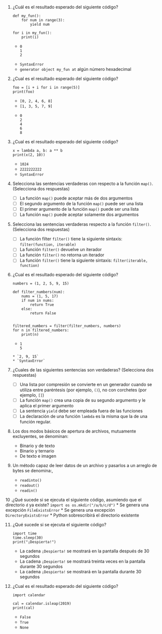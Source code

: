 
1. ¿Cuál es el resultado esperado del siguiente código?
    ```
    def my_fun():
        for num in range(3):
            yield num

    for i in my_fun():
        print(i)
    ```
    * ```
      0
      1
      2
      ```
    * `SyntaxError`
    * `generator object my_fun at` algún número hexadecimal

2. ¿Cual es el resultado esperado del siguiente código?
    ```
    foo = [i + i for i in range(5)]
    print(foo)
    ```      
    
    * `[0, 2, 4, 6, 8]`
    * `[1, 3, 5, 7, 9]`
    * ```
      0
      2
      4
      6
      8
      ```

3. ¿Cual es el resultado esperado del siguiente código?
    ```
    x = lambda a, b: a ** b
    print(x(2, 10))
    ```
          
    * `1024`
    * `2222222222`
    * `SyntaxError`

4. Selecciona las sentencias verdaderas con respecto a la función `map()`. (Selecciona dos respuestas)
          
    * [ ] La función `map()` puede aceptar más de dos argumentos
    * [ ] El segundo argumento de la función `map()` puede ser una lista
    * [ ] El primer argumento de la función `map()` puede ser una lista
    * [ ] La función `map()` puede aceptar solamente dos argumentos

5. Selecciona las sentencias verdaderas respecto a la función `filter()`. (Selecciona dos respuestas)
          
    * [ ] La función filter `filter()` tiene la siguiente sintaxis: `filter(function, iterable)`
    * [ ] La función `filter()` devuelve un iterador
    * [ ] La función `filter()` no retorna un iterador
    * [ ] La función `filter()` tiene la siguiente sintaxis: `filter(iterable, function)`

6. ¿Cual es el resultado esperado del siguiente código?
    ```
    numbers = (1, 2, 5, 9, 15)

    def filter_numbers(num):
        nums = (1, 5, 17)
        if num in nums:
            return True
        else:
            return False


    filtered_numbers = filter(filter_numbers, numbers)
    for n in filtered_numbers:
        print(n)
    ```  
          
    * ```
      1
      5
    ```
    * `2, 9, 15`
    * `SyntaxError`

7. ¿Cuales de las siguientes sentencias son verdaderas? (Selecciona dos respuestas)
          
          
    * [ ] Una lista por compresión se convierte en un generador cuando se utiliza entre paréntesis (por ejemplo, `()`), no con corchetes (por ejemplo, `[]`)
    * [ ] La función `map()` crea una copia de su segundo argumento y le aplica el primer argumento
    * [ ] La sentencia `yield` debe ser empleada fuera de las funciones
    * [ ] La declaración de una función `lambda` es la misma que la de una función regular.

8. Los dos modos básicos de apertura de archivos, mutuamente excluyentes, se denominan:

    * Binario y de texto
    * Binario y ternario
    * De texto e imagen

9. Un método capaz de leer datos de un archivo y pasarlos a un arreglo de bytes se denomina:,

    * `readinto()`
    * `readout()`
    * `readin()`

10 .¿Qué sucede si se ejecuta el siguiente código, asumiendo que el directorio `d` ya existe?
    ```
    import os
    os.mkdir("/a/b/c/d")
    ```
    * Se genera una excepción `FileExistsError`
    * Se genera una excepción `DirectoryExistsError`
    * Python sobrescribirá el directorio existente

11. ¿Qué sucede si se ejecuta el siguiente código?
    ```
    import time
    time.sleep(30)
    print("¡Despierta!")
    ```
    * La cadena `¡Despierta!` se mostrará en la pantalla después de 30 segundos
    * La cadena `¡Despierta!` se mostrará treinta veces en la pantalla durante 30 segundos
    * La cadena `¡Despierta!` se mostrará en la pantalla durante 30 segundos

12. ¿Cual es el resultado esperado del siguiente código?
    ```
    import calendar
    
    cal = calendar.isleap(2019)
    print(cal)
    ```

    * `False`
    * `True`
    * `None`
